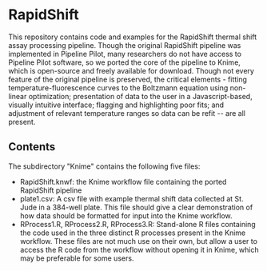# RapidShift
This repository contains code and examples for the RapidShift thermal shift assay processing pipeline.  Though the original RapidShift pipeline was implemented in Pipeline Pilot, many researchers do not have access to Pipeline Pilot software, so we ported the core of the pipeline to Knime, which is open-source and freely available for download.  Though not every feature of the original pipeline is preserved, the critical elements - fitting temperature-fluorescence curves to the Boltzmann equation using non-linear optimization; presentation of data to the user in a Javascript-based, visually intuitive interface; flagging and highlighting poor fits; and adjustment of relevant temperature ranges so data can be refit -- are all present.

## Contents
The subdirectory "Knime" contains the following five files:

- RapidShift.knwf: the Knime workflow file containing the ported RapidShift pipeline
- plate1.csv: A csv file with example thermal shift data collected at St. Jude in a 384-well plate.  This file should give a clear demonstration of how data should be formatted for input into the Knime workflow.
- RProcess1.R, RProcess2.R, RProcess3.R: Stand-alone R files containing the code used in the three distinct R processes present in the Knime workflow.  These files are not much use on their own, but allow a user to access the R code from the workflow without opening it in Knime, which may be preferable for some users.
